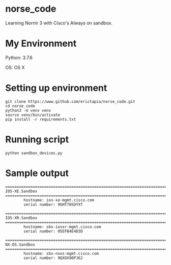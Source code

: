 # norse_code
Learning Nornir 3 with Cisco's Always on sandbox.

# My Environment

Python: 3.7.6

OS: OS X

# Setting up environment
```
git clone https://www.github.com/erictapia/norse_code.git
cd norse_code
python3 -m venv venv
source venv/bin/activate
pip install -r requirements.txt
```

# Running script
```
python sandbox_devices.py
```

# Sample output
```
===============================================================================
IOS-XE.Sandbox
===============================================================================
        hostname: ios-xe-mgmt.cisco.com
        serial number: 9GHT70SDYXT

===============================================================================
IOS-XR.Sandbox
===============================================================================
        hostname: sbx-iosxr-mgmt.cisco.com
        serial number: 05EFB4E4D3D

===============================================================================
NX-OS.Sandbox
===============================================================================
        hostname: sbx-nxos-mgmt.cisco.com
        serial number: 9QXOX90PJ62
```